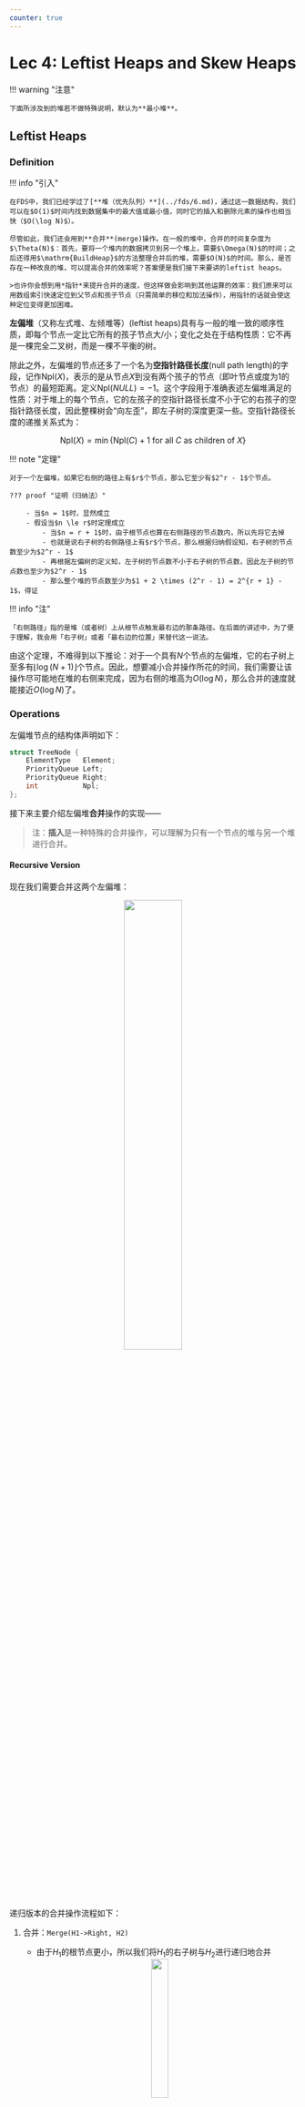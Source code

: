```yaml
---
counter: true
---
```


# Lec 4: Leftist Heaps and Skew Heaps

!!! warning "注意"

    下面所涉及到的堆若不做特殊说明，默认为**最小堆**。

## Leftist Heaps

### Definition

!!! info "引入"

    在FDS中，我们已经学过了[**堆（优先队列）**](../fds/6.md)，通过这一数据结构，我们可以在$O(1)$时间内找到数据集中的最大值或最小值，同时它的插入和删除元素的操作也相当快（$O(\log N)$）。
    
    尽管如此，我们还会用到**合并**(merge)操作。在一般的堆中，合并的时间复杂度为$\Theta(N)$：首先，要将一个堆内的数据拷贝到另一个堆上，需要$\Omega(N)$的时间；之后还得用$\mathrm{BuildHeap}$的方法整理合并后的堆，需要$O(N)$的时间。那么，是否存在一种改良的堆，可以提高合并的效率呢？答案便是我们接下来要讲的leftist heaps。

    >也许你会想到用*指针*来提升合并的速度，但这样做会影响到其他运算的效率：我们原来可以用数组索引快速定位到父节点和孩子节点（只需简单的移位和加法操作），用指针的话就会使这种定位变得更加困难。

**左偏堆**（又称左式堆、左倾堆等）(leftist heaps)具有与一般的堆一致的顺序性质，即每个节点一定比它所有的孩子节点大/小；变化之处在于结构性质：它不再是一棵完全二叉树，而是一棵不平衡的树。

除此之外，左偏堆的节点还多了一个名为**空指针路径长度**(null path length)的字段，记作$\mathrm{Npl}(X)$，表示的是从节点$X$到没有两个孩子的节点（即叶节点或度为1的节点）的最短距离。定义$\mathrm{Npl}(NULL) = -1$。这个字段用于准确表述左偏堆满足的性质：对于堆上的每个节点，它的左孩子的空指针路径长度不小于它的右孩子的空指针路径长度，因此整棵树会“向左歪”，即左子树的深度更深一些。空指针路径长度的递推关系式为：

$$
\mathrm{Npl}(X) = \min \{\mathrm{Npl}(C) + 1\ \mathrm{for\ all}\ C\ \mathrm{as\ children\ of}\ X\}
$$

!!! note "定理"

    对于一个左偏堆，如果它右侧的路径上有$r$个节点，那么它至少有$2^r - 1$个节点。

    ??? proof "证明（归纳法）"

        - 当$n = 1$时，显然成立
        - 假设当$n \le r$时定理成立
            - 当$n = r + 1$时，由于根节点也算在右侧路径的节点数内，所以先将它去掉
            - 也就是说右子树的右侧路径上有$r$个节点，那么根据归纳假设知，右子树的节点数至少为$2^r - 1$
            - 再根据左偏树的定义知，左子树的节点数不小于右子树的节点数，因此左子树的节点数也至少为$2^r - 1$
            - 那么整个堆的节点数至少为$1 + 2 \times (2^r - 1) = 2^{r + 1} - 1$，得证

!!! info "注"

    「右侧路径」指的是堆（或者树）上从根节点触发最右边的那条路径。在后面的讲述中，为了便于理解，我会用「右子树」或者「最右边的位置」来替代这一说法。

由这个定理，不难得到以下推论：对于一个具有$N$个节点的左偏堆，它的右子树上至多有$\lfloor \log (N + 1) \rfloor$个节点。因此，想要减小合并操作所花的时间，我们需要让该操作尽可能地在堆的右侧来完成，因为右侧的堆高为$O(\log N)$，那么合并的速度就能接近$O(\log N)$了。


### Operations

左偏堆节点的结构体声明如下：

```c
struct TreeNode {
    ElementType   Element;
    PriorityQueue Left;
    PriorityQueue Right;
    int           Npl;
};
```

接下来主要介绍左偏堆**合并**操作的实现——

>注：**插入**是一种特殊的合并操作，可以理解为只有一个节点的堆与另一个堆进行合并。

#### Recursive Version

现在我们需要合并这两个左偏堆：

<div style="text-align: center">
<img src="images/lec4/5.png" width="45%">
</div>

递归版本的合并操作流程如下：

1. 合并：`Merge(H1->Right, H2)`
    - 由于$H_1$的根节点更小，所以我们将$H_1$的右子树与$H_2$进行递归地合并

    <div style="text-align: center">
    <img src="images/lec4/6.png" width="25%">
    </div>

2. 附加：`Attach(H2, H1->Right)`
    - 将合并好的堆附加到$H_1$右子树的位置

    <div style="text-align: center">
    <img src="images/lec4/7.png" width="35%">
    </div>

3. 如有必要，交换左右子树：`Swap(H1->Right, H1->Left)`

    <div style="text-align: center">
    <img src="images/lec4/8.png" width="35%">
    </div>

???+ code "代码实现"

    ```c
    PriorityQueue Merge(PriorityQueue H1, PriorityQueue H2) {
        // If one heap is empty, then return another heap
        if (H1 == NULL) {  
            return H2;
        }
        if (H2 == NULL) {
            return H1;
        }
        // Assure that the left parameter is the heap with smaller root
        if (H1->Element < H2->Element) {
            return Merge1(H1, H2);
        } else {
            return Merge1(H2, H1);
        }
    }

    static PriorityQueue Merge1(PriorityQueue H1, PriorityQueue H2) {
        if (H1->Left == NULL) {     // single node
            H1->Left = H2;          /* H1->Right is already NULL
                                    and H1->Npl is already 0*/
        } else {
            H1->Right = Merge(H1->Right, H2);  // Step 1 & 2
            if (H1->Left->Npl < H1->Right->Npl) {
                SwapChildren(H1);              // Step 3
            }
            H1->Npl = H1->Right->Npl + 1;      // Important!
        }
        return H1;
    }
    ```

??? question "问题：要是`Merge1()`没有更新$Npl$会出现什么问题？"

#### Iterative Version

迭代版本的合并操作流程如下（还是以上面那两个堆为例）：

1. 在不改变左孩子的情况下，根据两个堆的右子树进行合并。我的理解是：
    - 确定将根节点较小的堆作为合并的**目标堆**，然后将目标堆的右子树“拆出来”，作为**待比较堆A**，另一个堆作为**待比较堆B**
    - 比较两个待比较堆，将**根节点更小的待比较堆的左子树**附加到目标堆的右子树（即最右侧），形成新的目标堆，该目标堆的最右侧是空的
    - 而被抛下的右子树作为新的待比较堆，与另一个待比较堆进入下一轮的PK。重复进行上述的比较、附加操作，直到只剩下一个目标堆为止
    
    >实际上，最开始的目标堆也是一个待比较堆。

    ???+ play "动画演示"

        === "初始状态"

            <div style="text-align: center">
            <img src="images/lec4/5.png" width="40%">
            </div>

            $H_1$的根节点更小，因此$H_1$作为目标堆，它的右子树从它身上分离开，作为待比较堆，$H_2$则作为另一个待比较堆。
        
        === "Step 1"

            <div style="text-align: center">
            <img src="images/lec4/9.png" width="30%">
            </div>

            由于$H_2$的根节点更小，所以将$H_2$的根节点及其左子树附加在$H_1$右子树的位置上，这样就形成了新的目标堆。而$H_1$与$H_2$原来的右子树则作为新的一组待比较堆。

        === "Step 2"

            <div style="text-align: center">
            <img src="images/lec4/10.png" width="35%">
            </div>

            由于$H_2$原来右子树上的根节点更小，因此将它的根节点及其左子树附加在目标堆最右侧的位置上。剩下的原$H_1$右子树和$H_2$右子树的右子树作为新的待比较堆。

        === "Step 3"

            <div style="text-align: center">
            <img src="images/lec4/11.png" width="40%">
            </div>

            由于$H_1$原来右子树上的根节点更小，因此将它的根节点及其左子树附加在目标堆最右侧的位置上。此时仅剩下原$H_2$右子树的右子树。

        === "Step 4"

            <div style="text-align: center">
            <img src="images/lec4/12.png" width="40%">
            </div>

            将剩余的堆附加在目标堆的最右侧，合并操作完成。

2. 如有必要，交换合并后的堆的两个子树

    <div style="text-align: center">
    <img src="images/lec4/8.png" width="35%">
    </div>

???+ code "代码实现（待补充）"

递归实现和迭代实现各有优劣：

- 递归实现的难度较小，代码写起来较为容易，但是不太好让人理解合并的过程
- 迭代实现更为清晰地展现了合并的过程，但是代码编写较为困难

无论是递归实现，还是迭代实现，时间复杂度均为$T_P = O(\log N)$

#### DeleteMin

我们可以利用合并操作来删除最小节点：

1. 删除根节点，此时会将原来的堆拆作两个子堆
2. 合并两个子堆

时间复杂度：$T_P = O(\log N)$

!!! note "注"

    本质上，左偏堆的插入、删除操作都可以属于合并操作。

## Skew Heaps

### Definition

**斜堆**(skew heaps)是左偏堆的一种简单形式，它们之间的关系类似AVL树和伸展树。斜堆去除了`Npl`字段，但它像伸展树一样，能够保证在$M$次连续操作消耗至多$O(M \log N)$的时间。

斜堆的合并操作的大致思路类似左偏堆，但不同之处在于：由于斜堆不维护`Npl`字段，因此即将被附加的待比较堆（它的根节点更小，包括最开始的目标堆）在拆开右子树后，需要将左子树换到右子树的位置上，然后再加到待比较堆上。也就是说每一次的附加都需要一次交换操作，而不是最后根据`Npl`的情况来交换。

!!! warning "注意"

    最后仅剩的一个待比较堆**不需要**将左子树换到右子树上，这种情况也是递归结束的情况。

???+ play "动画演示"

    这里的动画我就不逐帧分析了，相信大家在学习左偏堆的合并，以及斜堆合并的思路后，应该比较容易看懂这个动画\~

    === "Lucky Case"

        <div style="text-align: center">
        <img src="images/lec4/13.gif" width="80%">
        </div>

        这里运气比较好，这么一番简单的操作后还能保证左偏的性质，但运气可不总是那么好，请看后面的例子。

    === "Unlucky Case"

        <div style="text-align: center">
        <img src="images/lec4/14.gif" width="80%">
        </div>   

        很明显，合并后的堆更加偏向右侧，因此这不是一个符合要求的堆。

!!! note "注"

    - 斜堆的优势在于：由于不用维护`Npl`字段，因此它节省了一定的存储空间，同时也不需要根据`Npl`判断何时交换堆的两个孩子
    - 如何精确决定左偏堆或斜堆的预期右路径长度是一个开放性的问题

???+ info "补充说明"

    从cy的PPT看，递归版和迭代版的演示不能说十分相似，只能说一模一样，那我就暂时不去探究这两者的区别了<span class="heimu">（NoughtQ真懒呀！）</span>。

### Amortized Analysis

由于插入和删除本质上还是合并操作，所以这里我们就讨论合并操作的[摊还复杂度](1.md#amortized-analysis)，结论是：$T_{\mathrm{amortized}} = O(\log N)$，下面我们就来证明这个复杂度。

!!! proof "证明"

    摊还分析的三种方法中，势能分析法最为强大，因此我们使用这个方法。势能分析法中最重要的便是确定**势能函数**：我们令第$i$次操作后的数据集$D_i$为目标堆的根节点，势能函数$\Phi(D_i)$为这个堆上**重节点**(heavy node)的个数。

    所谓「重节点」，指的是满足该节点**右子树的节点个数占整棵树节点个数（不包括这个根节点）的一半及以上**的节点。对应的也有「轻节点」的概念，即不是重节点的节点。

    ??? question "为什么势能函数不是右子树的节点个数"

        我们知道，斜堆会不停地交换左右子树，因而右子树的节点个数有可能会增加，这是不好的情况；但是在好的情况下，右子树的节点个数也不会减少。这导致势能函数只能反映不好情况下堆的变化，而无法体现好的情况，而一个好的势能函数应当同时反映数据结构的好坏，因此简单记录右子树的节点个数不能满足摊还分析的要求。

        而重节点个数很好地反映了当前斜堆的情况：情况较差时，重节点个数多；情况较好时，重节点个数少，可用于“抵消”情况较差的情况，因而更适合作为势能函数。

    ??? example "例子"

        === "初始状态"

            <div style="text-align: center">
            <img src="images/lec4/15.png" width="50%">
            </div>

            我们用灰色阴影标出重节点，其他节点都是轻节点。可以看到，左边堆的6、9，以及右边堆的1都是重节点。      

        === "合并后"

            <div style="text-align: center">
            <img src="images/lec4/16.png" width="40%">
            </div>

            将两个堆合并后，发现有些节点依然保持原来的轻重状态，但是也有部分节点的轻重状态发生转化，这里用红色箭头指出了发生变化的节点：原来的重节点1变成了轻节点，而原来的轻节点8变成了重节点

    **结论**：合并后轻重状态发生变化的节点一定位于原来堆上的（最）右侧路径。理由是在斜堆的合并过程中，待比较堆的根节点一定是原来两个堆上（最）右侧路径的节点（理解了斜堆的合并操作后不难想到），而其他路上的节点基本维持原有的样子不变。

    因此，我们在势能分析的时候更关注右侧路径上的节点（无论轻重）。记$H_i = l_i + h_i(i = 1, 2)$，其中$H_i, l_i$和$h_i$分别表示右侧路径的节点数，右侧路径上的轻节点数和重节点数。所以在最坏情况下，合并所需时间为：

    $$
    T_{\mathrm{worst}}= l_1 + h_1 + l_2 + h_2
    $$

    - 在合并之前，势能函数$\Phi_i = h_1 + h_2 + h$，其中$h$为两个堆内剩余的重节点数
    - 在合并之后，势能函数$\Phi_{i+1} \le l_1 + l_2 + h$
        - 原因：由上面的结论指，两个堆右侧路径的节点的轻重状态可能会发生改变，最坏的情况是：原来两个堆右侧路径上的节点都是轻节点，合并之后都变成了重节点，所以合并后的堆的重节点个数最多为$l_1 + l_2 + h$

    所以，

    $$
    \begin{align}
    T_{\mathrm{amortized}} & = T_{\mathrm{worst}} + \Phi_{i+1} - \Phi_i \notag \\
    & = 2(l_1 + l_2) \notag
    \end{align} 
    $$

    由于$l = O(\log N)$，所以摊还复杂度$T_{\mathrm{amortized}} = O(\log N)$。证毕。

    ??? proof "补充：证明 $l = O(\log N)$"

        >注：$l$是堆（最）右侧路径的轻节点数

        我们可以先证明：对于右侧路径上带右l个轻结点的斜堆，至少有$2^l - 1$个结点。换句话说，如果一个堆有$N$个节点，那么它右侧路径上的轻节点个数为$O(\log N)$，即$l = O(\log N)$，所以只要证出前者，后者自然成立。我们采用归纳法证明（证明过程类似左偏堆那个定理的证明）：

        - 当$l = 1$时，显然成立
        - 假设$l \le n$时，该结论成立
            - 那么当$l = n + 1$时，我们先找到右侧路径的第二个轻节点，根据归纳假设知，以该节点为根节点的子树至少有$2^l - 1$个节点
            - 再找第一个轻节点，由轻节点的定义知，它的左子树节点数一定大于右子树节点数，而上面提到的子树位于它的右子树处，所以以第一个轻节点为根节点的子树至少有$2 \times (2^l - 1) + 1 = 2^{l + 1} - 1$个节点。那么整个堆的节点个数一定大于$2^{l + 1} - 1$，得证

        


    
